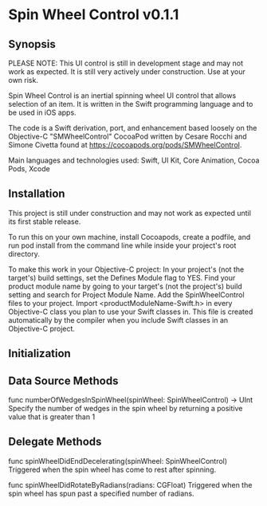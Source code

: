 # Spin Wheel Control v0.1.1

## Synopsis

PLEASE NOTE: This UI control is still in development stage and may not work as expected. It is still very actively under construction. Use at your own risk.

Spin Wheel Control is an inertial spinning wheel UI control that allows selection of an item. It is written in the Swift programming language and to be used in iOS apps.

The code is a Swift derivation, port, and enhancement based loosely on the Objective-C "SMWheelControl" CocoaPod written by Cesare Rocchi and Simone Civetta found at https://cocoapods.org/pods/SMWheelControl.

Main languages and technologies used: Swift, UI Kit, Core Animation, Cocoa Pods, Xcode


## Installation 

This project is still under construction and may not work as expected until its first stable release.

To run this on your own machine, install Cocoapods, create a podfile, and run pod install from the command line while inside your project's root directory.

To make this work in your Objective-C project:
In your project's (not the target's) build settings, set the Defines Module flag to YES.
Find your product module name by going to your target's (not the project's) build setting and search for Project Module Name.
Add the SpinWheelControl files to your project.
Import <productModuleName-Swift.h> in every Objective-C class you plan to use your Swift classes in. This file is created automatically by the compiler when you include Swift classes in an Objective-C project.


## Initialization


## Data Source Methods

func numberOfWedgesInSpinWheel(spinWheel: SpinWheelControl) -> UInt
Specify the number of wedges in the spin wheel by returning a positive value that is greater than 1


## Delegate Methods

func spinWheelDidEndDecelerating(spinWheel: SpinWheelControl)
Triggered when the spin wheel has come to rest after spinning.

func spinWheelDidRotateByRadians(radians: CGFloat)
Triggered when the spin wheel has spun past a specified number of radians.

